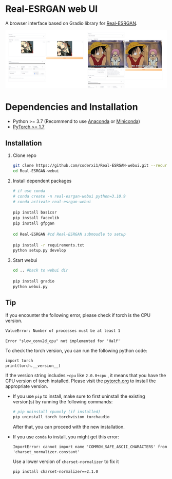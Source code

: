# Real-ESRGAN web UI

A browser interface based on Gradio library for [Real-ESRGAN](https://github.com/xinntao/Real-ESRGAN).

![](screenshot.png)

# Dependencies and Installation
- Python >= 3.7 (Recommend to use [Anaconda](https://www.anaconda.com/download/#linux) or [Miniconda](https://docs.conda.io/en/latest/miniconda.html))
- [PyTorch >= 1.7](https://pytorch.org/)

## Installation

1. Clone repo
   ```sh
   git clone https://github.com/coderxi1/Real-ESRGAN-webui.git --recurse-submodules
   cd Real-ESRGAN-webui
   ```
2. Install dependent packages
   ```sh
   # if use conda
   # conda create -n real-esrgan-webui python=3.10.9
   # conda activate real-esrgan-webui

   pip install basicsr
   pip install facexlib
   pip install gfpgan

   cd Real-ESRGAN #cd Real-ESRGAN submoudle to setup

   pip install -r requirements.txt
   python setup.py develop
   ```
3. Start webui
   ```sh
   cd .. #back to webui dir

   pip install gradio
   python webui.py
   ```

## Tip

If you encounter the following error, please check if torch is the CPU version.
```
ValueError: Number of processes must be at least 1

Error "slow_conv2d_cpu" not implemented for 'Half'
```
To check the torch version, you can run the following python code:
```
import torch
print(torch.__version__)
```

If the version string includes `+cpu` like `2.0.0+cpu` , it means that you have the CPU version of torch installed. Please visit the [pytorch.org](https://pytorch.org/get-started/locally/) to install the appropriate version.
   
- If you use `pip` to install, make sure to first uninstall the existing version(s) by running the following commands:
  ```sh
  # pip uninstall cpuonly (if installed)
  pip uninstall torch torchvision torchaudio
  ```
  After that, you can proceed with the new installation.

- If you use `conda` to install, you might get this error:
  ```
  ImportError: cannot import name 'COMMON_SAFE_ASCII_CHARACTERS' from 'charset_normalizer.constant'
  ```
  Use a lower version of `charset-normalizer` to fix it
  ```sh
  pip install charset-normalizer==2.1.0
  ```
